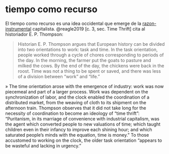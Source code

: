 # tiempo como recurso

El tiempo como recurso es una idea occidental que emerge de la [razon-instrumental](razon-instrumental.md) capitalista. @reagle2019 [c. 3, sec. Time Thrift] cita al historiador E. P. Thompson:

 >
 > Historian E. P. Thompson argues that European history can be divided into two orientations to work: task and time. In the task orientation, people worked through a cycle of chores corresponding to periods of the day. In the morning, the farmer put the goats to pasture and milked the cows. By the end of the day, the chickens were back in the roost. Time was not a thing to be spent or saved, and there was less of a division between “work” and “life.”

» The time orientation arose with the emergence of industry: work was now piecemeal and part of a larger process. Work was dependent on the synchronization of labor, and the clock enabled the coordination of a distributed market, from the weaving of cloth to its shipment on the afternoon train. Thompson observes that it did not take long for the necessity of coordination to become an ideology of “time thrift”: “Puritanism, in its marriage of convenience with industrial capitalism, was the agent which converted people to new valuations of time; which taught children even in their infancy to improve each shining hour; and which saturated people’s minds with the equation, time is money.” To those accustomed to working on the clock, the older task orientation “appears to be wasteful and lacking in urgency.”
